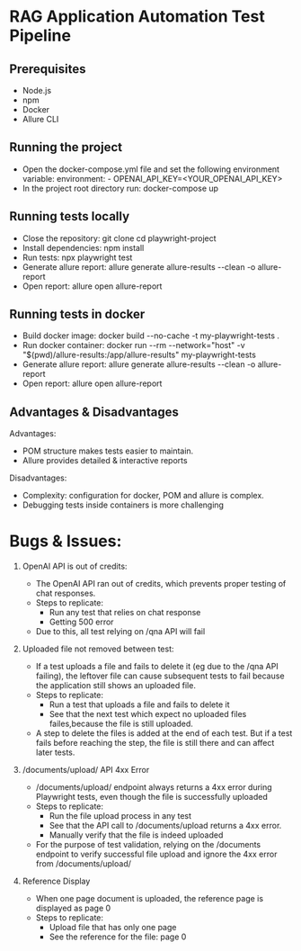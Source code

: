 # RAG Application Automation Test Pipeline


## Prerequisites

- Node.js 
- npm
- Docker
- Allure CLI 


## Running the project

- Open the docker-compose.yml file and set the following environment variable:
  		environment:
		 - OPENAI_API_KEY=<YOUR_OPENAI_API_KEY>
- In the project root directory run:
  	docker-compose up



## Running tests locally

- Close the repository: git clone <repository-url>
   			cd playwright-project
- Install dependencies:
  	npm install
- Run tests:
  	npx playwright test
- Generate allure report:
  	allure generate allure-results --clean -o allure-report
- Open report:
  	allure open allure-report


## Running tests in docker

- Build docker image:
  	docker build --no-cache -t my-playwright-tests .
- Run docker container:
  	docker run --rm --network="host" -v "$(pwd)/allure-results:/app/allure-results" my-playwright-tests
- Generate allure report:
  	allure generate allure-results --clean -o allure-report
- Open report:
  	 allure open allure-report



## Advantages & Disadvantages

Advantages:
- POM structure makes tests easier to maintain.
- Allure provides detailed & interactive reports


Disadvantages:
- Complexity: configuration for docker, POM and allure is complex.
- Debugging tests inside containers is more challenging


# Bugs & Issues:

1. OpenAI API is out of credits:
	- The OpenAI API ran out of credits, which prevents proper testing of chat responses.
	- Steps to replicate: 	
		- Run any test that relies on chat response
		- Getting 500 error
	- Due to this, all test relying on /qna API will fail

2. Uploaded file not removed between test:
	-   If a test uploads a file and fails to delete it (eg due to the /qna API failing), the leftover file can cause subsequent tests to fail because the application still shows an uploaded file.
	- Steps to replicate:
		- Run a test that uploads a file and fails to delete it
		- See that the next test which expect no uploaded files failes,because the file is still uploaded.
	-   A step to delete the files is added at the end of each test. But if a test fails before reaching the step, the file is still there and can affect later tests.


3. /documents/upload/ API 4xx Error
	- /documents/upload/ endpoint always returns a 4xx error during Playwright tests, even though the file is successfully uploaded
	- Steps to replicate:
		-  Run the file upload process in any test
  		- See that the API call to /documents/upload returns a 4xx error.
  		- Manually verify that the file is indeed uploaded
	- For the purpose of test validation, relying on the /documents endpoint to verify successful file upload and ignore the 4xx error from /documents/upload/


4. Reference Display
	- When one page document is uploaded, the reference page is displayed as page 0
	- Steps to replicate:
		- Upload file that has only one page
		- See  the reference for the file: page 0





